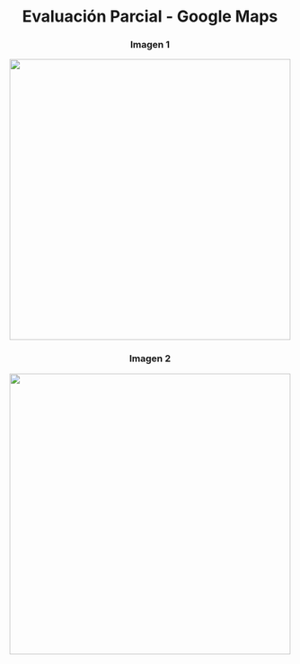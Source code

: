 <div align="center">
  <h1><strong>Evaluación Parcial - Google Maps</strong></h1>
</div>

<div align="center">
  <h3>Imagen 1</h3>
  <img src="https://github.com/user-attachments/assets/ffca8f5f-eb4c-4300-b422-9fbe2dfeae78" width="500"/>
</div>

<div align="center">
  <h3>Imagen 2</h3>
  <img src="https://github.com/user-attachments/assets/145dda24-1403-42a7-929f-f3733d0ee65f" width="500"/>
</div>
